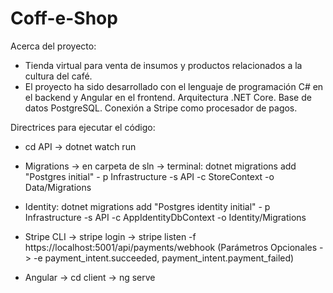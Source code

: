 # Coff-e-Shop

Acerca del proyecto: 

- Tienda virtual para venta de insumos y productos relacionados a la cultura del café.
- El proyecto ha sido desarrollado con el lenguaje de programación C# en el backend y Angular en el frontend. Arquitectura .NET Core. Base de datos PostgreSQL. Conexión a Stripe como procesador de pagos.

Directrices para ejecutar el código:

- cd API -> dotnet watch run 
- Migrations -> en carpeta de sln -> terminal: dotnet migrations add "Postgres initial" - p Infrastructure -s API -c StoreContext -o Data/Migrations
- Identity: dotnet migrations add "Postgres identity initial" - p Infrastructure -s API -c AppIdentityDbContext -o Identity/Migrations

- Stripe CLI -> stripe login -> stripe listen -f https://localhost:5001/api/payments/webhook
  (Parámetros Opcionales -> -e payment_intent.succeeded, payment_intent.payment_failed)
  
- Angular -> cd client -> ng serve
